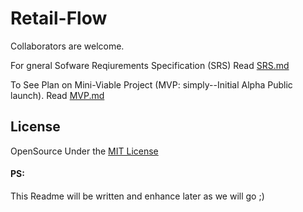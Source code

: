 # Retail-Flow



Collaborators are welcome.

For gneral Sofware Reqiurements Specification (SRS) Read [SRS.md]()

To See Plan on Mini-Viable Project (MVP: simply--Initial Alpha Public launch). Read [MVP.md](https://github.com/De-Technocrats/Retail-Flow/blob/main/docs/MVP.md)



## License 
OpenSource Under the [MIT License](https://github.com/De-Technocrats/Retail-Flow/tree/main?tab=MIT-1-ov-file)

#### PS:
This Readme will be written and enhance later as we will go ;) 

